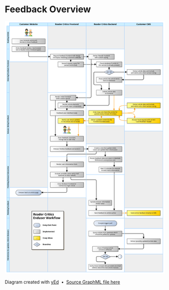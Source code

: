 # Feedback Overview

![Reader Critics Feedback Overview](img/feedback-sequence-overview.png)

Diagram created with [yEd](https://www.yworks.com/products/yed)
&nbsp;&bull;&nbsp;
[Source GraphML file here](img/feedback-sequence-overview.graphml)
